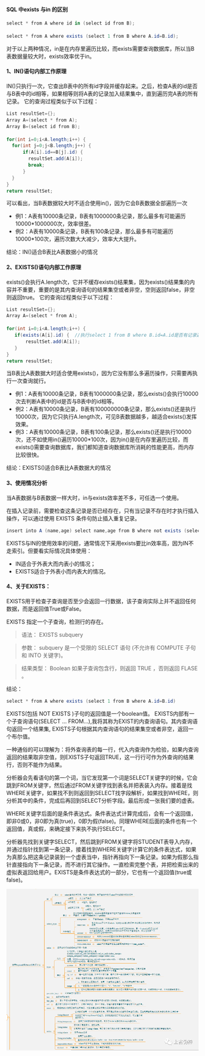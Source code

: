 #### SQL 中exists 与in 的区别

```csharp
select * from A where id in (select id from B);

select * from A where exists (select 1 from B where A.id=B.id);
```

对于以上两种情况，in是在内存里遍历比较，而exists需要查询数据库，所以当B表数据量较大时，exists效率优于in。

#### 1、IN()语句内部工作原理

IN()只执行一次，它查出B表中的所有id字段并缓存起来。之后，检查A表的id是否与B表中的id相等，如果相等则将A表的记录加入结果集中，直到遍历完A表的所有记录。
 它的查询过程类似于以下过程：



```csharp
List resultSet={};
Array A=(select * from A);
Array B=(select id from B);

for(int i=0;i<A.length;i++) {
  for(int j=0;j<B.length;j++) {
      if(A[i].id==B[j].id) {
        resultSet.add(A[i]);
        break;
      }
  }
}
return resultSet;
```

可以看出，当B表数据较大时不适合使用in()，因为它会B表数据全部遍历一次

- 例1：A表有10000条记录，B表有1000000条记录，那么最多有可能遍历10000*1000000次，效率很差。
- 例2：A表有10000条记录，B表有100条记录，那么最多有可能遍历10000*100次，遍历次数大大减少，效率大大提升。

结论：IN()适合B表比A表数据小的情况

#### 2、EXISTS()语句内部工作原理

exists()会执行A.length次，它并不缓存exists()结果集，因为exists()结果集的内容并不重要，重要的是其内查询语句的结果集空或者非空，空则返回false，非空则返回true。
 它的查询过程类似于以下过程：

```csharp
List resultSet={};
Array A=(select * from A);

for(int i=0;i<A.length;i++) {
   if(exists(A[i].id) {  //执行select 1 from B where B.id=A.id是否有记录返回
       resultSet.add(A[i]);
   }
}
return resultSet;
```

当B表比A表数据大时适合使用exists()，因为它没有那么多遍历操作，只需要再执行一次查询就行。

- 例1：A表有10000条记录，B表有1000000条记录，那么exists()会执行10000次去判断A表中的id是否与B表中的id相等。
- 例2：A表有10000条记录，B表有100000000条记录，那么exists()还是执行10000次，因为它只执行A.length次，可见B表数据越多，越适合exists()发挥效果。
- 例3：A表有10000条记录，B表有100条记录，那么exists()还是执行10000次，还不如使用in()遍历10000*100次，因为in()是在内存里遍历比较，而exists()需要查询数据库，我们都知道查询数据库所消耗的性能更高，而内存比较很快。

结论：EXISTS()适合B表比A表数据大的情况

#### 3、使用情况分析

当A表数据与B表数据一样大时，in与exists效率差不多，可任选一个使用。

在插入记录前，需要检查这条记录是否已经存在，只有当记录不存在时才执行插入操作，可以通过使用 EXISTS 条件句防止插入重复记录。



```csharp
insert into A (name,age) select name,age from B where not exists (select 1 from A where A.id=B.id);
```

EXISTS与IN的使用效率的问题，通常情况下采用exists要比in效率高，因为IN不走索引。但要看实际情况具体使用：

- IN适合于外表大而内表小的情况；
- EXISTS适合于外表小而内表大的情况。

#### 4、关于EXISTS：

EXISTS用于检查子查询是否至少会返回一行数据，该子查询实际上并不返回任何数据，而是返回值True或False。

EXISTS 指定一个子查询，检测行的存在。

> 语法： EXISTS subquery

> 参数： subquery 是一个受限的 SELECT 语句 (不允许有 COMPUTE 子句和 INTO 关键字)。

> 结果类型： Boolean 如果子查询包含行，则返回 TRUE ，否则返回 FLASE 。

结论：

```csharp
select * from A where exists (select 1 from B where A.id=B.id)
```

EXISTS(包括 NOT EXISTS )子句的返回值是一个boolean值。 EXISTS内部有一个子查询语句(SELECT ... FROM...),我将其称为EXIST的内查询语句。其内查询语句返回一个结果集, EXISTS子句根据其内查询语句的结果集空或者非空，返回一个布尔值。

一种通俗的可以理解为：将外查询表的每一行，代入内查询作为检验，如果内查询返回的结果取非空值，则EXISTS子句返回TRUE，这一行行可作为外查询的结果行，否则不能作为结果。

分析器会先看语句的第一个词，当它发现第一个词是SELECT关键字的时候，它会跳到FROM关键字，然后通过FROM关键字找到表名并把表装入内存。接着是找WHERE关键字，如果找不到则返回到SELECT找字段解析，如果找到WHERE，则分析其中的条件，完成后再回到SELECT分析字段。最后形成一张我们要的虚表。

WHERE关键字后面的是条件表达式。条件表达式计算完成后，会有一个返回值，即非0或0，非0即为真(true)，0即为假(false)。同理WHERE后面的条件也有一个返回值，真或假，来确定接下来执不执行SELECT。

分析器先找到关键字SELECT，然后跳到FROM关键字将STUDENT表导入内存，并通过指针找到第一条记录，接着找到WHERE关键字计算它的条件表达式，如果为真那么把这条记录装到一个虚表当中，指针再指向下一条记录。如果为假那么指针直接指向下一条记录，而不进行其它操作。一直检索完整个表，并把检索出来的虚拟表返回给用户。EXISTS是条件表达式的一部分，它也有一个返回值(true或false)。



![img](20210318.assets/24075190-fb12ad3a13cad941.png)

